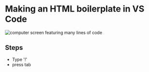 # Making an HTML boilerplate in VS Code
![computer screen featuring many lines of code](https://images.unsplash.com/photo-1599837565318-67429bde7162?q=80&w=987&auto=format&fit=crop&ixlib=rb-4.0.3&ixid=M3wxMjA3fDB8MHxwaG90by1wYWdlfHx8fGVufDB8fHx8fA%3D%3D)

## Steps

* Type '!'
* press tab